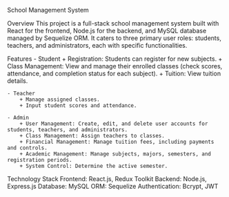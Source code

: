 School Management System

Overview
  This project is a full-stack school management system built with React for the frontend, Node.js for the backend, and MySQL database managed by Sequelize ORM. It caters to three primary user roles: students, teachers, and administrators, each with specific functionalities.

Features
    - Student
        + Registration: Students can register for new subjects.
        + Class Management: View and manage their enrolled classes (check scores, attendance, and completion status for each subject).
        + Tuition: View tuition details.
    
    - Teacher
        + Manage assigned classes.
        + Input student scores and attendance.
    
    - Admin
        + User Management: Create, edit, and delete user accounts for students, teachers, and administrators.
        + Class Management: Assign teachers to classes.
        + Financial Management: Manage tuition fees, including payments and controls.
        + Academic Management: Manage subjects, majors, semesters, and registration periods.
        + System Control: Determine the active semester.

Technology Stack
Frontend: React.js, Redux Toolkit
Backend: Node.js, Express.js
Database: MySQL
ORM: Sequelize
Authentication: Bcrypt, JWT
